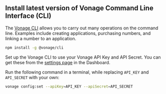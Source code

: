 ## Install latest version of Vonage Command Line Interface (CLI)

The [Vonage CLI](https://developer.nexmo.com/application/vonage-cli) allows you to carry out many operations on the command line. Examples include creating applications, purchasing numbers, and linking a number to an application.

```bash
npm install -g @vonage/cli
```

Set up the Vonage CLI to use your Vonage API Key and API Secret. You can get these from the [settings page](https://dashboard.nexmo.com/settings) in the Dashboard.

Run the following command in a terminal, while replacing `API_KEY` and `API_SECRET` with your own:

```bash
vonage config:set --apiKey=API_KEY --apiSecret=API_SECRET
```